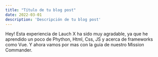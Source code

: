 ```yaml
---
title: "Título de tu blog post"
date: 2022-03-01
description: 'Descripción de tu blog post'
---
```


Hey! Esta experiencia de Lauch X ha sido muy agradable, ya que he aprendido un poco de Phython, Html, Css, JS y acerca de frameworks como Vue.
Y ahora vamos por mas con la guia de nuestro Mission Commander.
